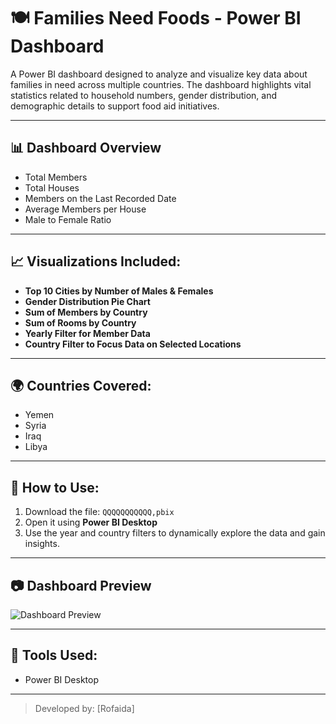 # 🍽️ Families Need Foods - Power BI Dashboard

A Power BI dashboard designed to analyze and visualize key data about families in need across multiple countries. The dashboard highlights vital statistics related to household numbers, gender distribution, and demographic details to support food aid initiatives.

---

## 📊 Dashboard Overview

-  Total Members
-  Total Houses
-  Members on the Last Recorded Date
-  Average Members per House
-  Male to Female Ratio

---

## 📈 Visualizations Included:

- **Top 10 Cities by Number of Males & Females**
- **Gender Distribution Pie Chart**
- **Sum of Members by Country**
- **Sum of Rooms by Country**
- **Yearly Filter for Member Data**
- **Country Filter to Focus Data on Selected Locations**

---

## 🌍 Countries Covered:

- Yemen  
- Syria  
- Iraq  
- Libya  

---

## 📑 How to Use:

1. Download the file: `QQQQQQQQQQQ,pbix`
2. Open it using **Power BI Desktop**
3. Use the year and country filters to dynamically explore the data and gain insights.

---

## 📷 Dashboard Preview

![Dashboard Preview](screenshots/preview.png)

---

## 📌 Tools Used:

- Power BI Desktop

---

> Developed by: [Rofaida]

